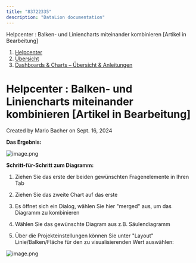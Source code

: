 ```yaml
---
title: "83722335"
description: "DataLion documentation"
---
```


Helpcenter : Balken- und Liniencharts miteinander kombinieren \[Artikel in Bearbeitung\]  

1.  [Helpcenter](index.html)
2.  [Übersicht](2982609.html)
3.  [Dashboards & Charts – Übersicht & Anleitungen](3539109.html)

# Helpcenter : Balken- und Liniencharts miteinander kombinieren \[Artikel in Bearbeitung\]

Created by Mario Bacher on Sept. 16, 2024

**Das Ergebnis:**

![image.png](/img/image.png)

**Schritt-für-Schritt zum Diagramm:**

1.  Ziehen Sie das erste der beiden gewünschten Fragenelemente in Ihren Tab
    

2.  Ziehen Sie das zweite Chart auf das erste
    

3.  Es öffnet sich ein Dialog, wählen Sie hier "merged" aus, um das Diagramm zu kombinieren
    

4.  Wählen Sie das gewünschte Diagram aus z.B. Säulendiagramm
    

5.  Über die Projekteinstellungen können Sie unter "Layout" Linie/Balken/Fläche für den zu visualisierenden Wert auswählen:
    

![image.png](/img/image.png)